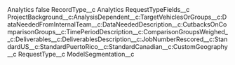 <?xml version="1.0" encoding="UTF-8"?>
<CustomMetadata xmlns="http://soap.sforce.com/2006/04/metadata" xmlns:xsi="http://www.w3.org/2001/XMLSchema-instance" xmlns:xsd="http://www.w3.org/2001/XMLSchema">
    <label>Analytics</label>
    <protected>false</protected>
    <values>
        <field>RecordType__c</field>
        <value xsi:type="xsd:string">Analytics</value>
    </values>
    <values>
        <field>RequestTypeFields__c</field>
        <value xsi:type="xsd:string">ProjectBackground__c:AnalysisDependent__c:TargetVehiclesOrGroups__c:DataNeededFromInternalTeam__c:DataNeededDescription__c:CutbacksOnComparisonGroups__c:TimePeriodDescription__c:ComparisonGroupsWeighed__c:Deliverables__c:DeliverablesDescription__c:JobNumberRescored__c:StandardUS__c:StandardPuertoRico__c:StandardCanadian__c:CustomGeography__c</value>
    </values>
    <values>
        <field>RequestType__c</field>
        <value xsi:type="xsd:string">ModelSegmentation__c</value>
    </values>
</CustomMetadata>
